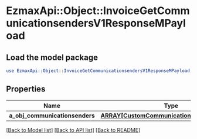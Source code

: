# EzmaxApi::Object::InvoiceGetCommunicationsendersV1ResponseMPayload

## Load the model package
```perl
use EzmaxApi::Object::InvoiceGetCommunicationsendersV1ResponseMPayload;
```

## Properties
Name | Type | Description | Notes
------------ | ------------- | ------------- | -------------
**a_obj_communicationsenders** | [**ARRAY[CustomCommunicationsenderResponse]**](CustomCommunicationsenderResponse.md) |  | 

[[Back to Model list]](../README.md#documentation-for-models) [[Back to API list]](../README.md#documentation-for-api-endpoints) [[Back to README]](../README.md)


